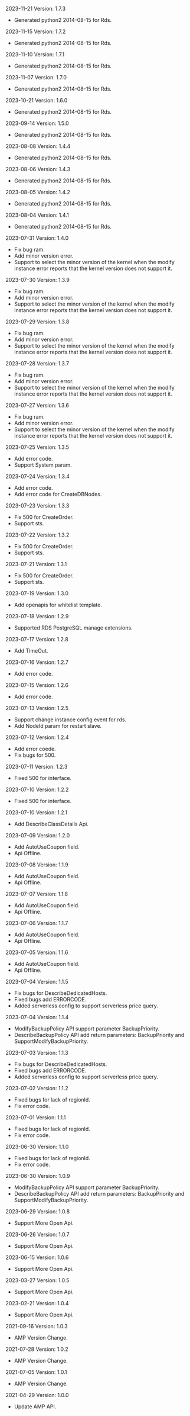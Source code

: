 2023-11-21 Version: 1.7.3
- Generated python2 2014-08-15 for Rds.

2023-11-15 Version: 1.7.2
- Generated python2 2014-08-15 for Rds.

2023-11-10 Version: 1.7.1
- Generated python2 2014-08-15 for Rds.

2023-11-07 Version: 1.7.0
- Generated python2 2014-08-15 for Rds.

2023-10-21 Version: 1.6.0
- Generated python2 2014-08-15 for Rds.

2023-09-14 Version: 1.5.0
- Generated python2 2014-08-15 for Rds.

2023-08-08 Version: 1.4.4
- Generated python2 2014-08-15 for Rds.

2023-08-06 Version: 1.4.3
- Generated python2 2014-08-15 for Rds.

2023-08-05 Version: 1.4.2
- Generated python2 2014-08-15 for Rds.

2023-08-04 Version: 1.4.1
- Generated python2 2014-08-15 for Rds.

2023-07-31 Version: 1.4.0
- Fix bug ram.
- Add minor version error.
- Support to select the minor version of the kernel when the modify instance error reports that the kernel version does not support it.

2023-07-30 Version: 1.3.9
- Fix bug ram.
- Add minor version error.
- Support to select the minor version of the kernel when the modify instance error reports that the kernel version does not support it.

2023-07-29 Version: 1.3.8
- Fix bug ram.
- Add minor version error.
- Support to select the minor version of the kernel when the modify instance error reports that the kernel version does not support it.

2023-07-28 Version: 1.3.7
- Fix bug ram.
- Add minor version error.
- Support to select the minor version of the kernel when the modify instance error reports that the kernel version does not support it.

2023-07-27 Version: 1.3.6
- Fix bug ram.
- Add minor version error.
- Support to select the minor version of the kernel when the modify instance error reports that the kernel version does not support it.

2023-07-25 Version: 1.3.5
- Add error code.
- Support System param.

2023-07-24 Version: 1.3.4
- Add error code.
- Add error code for CreateDBNodes.

2023-07-23 Version: 1.3.3
- Fix 500 for CreateOrder.
- Support sts.

2023-07-22 Version: 1.3.2
- Fix 500 for CreateOrder.
- Support sts.

2023-07-21 Version: 1.3.1
- Fix 500 for CreateOrder.
- Support sts.

2023-07-19 Version: 1.3.0
- Add openapis for whitelist template.

2023-07-18 Version: 1.2.9
- Supported RDS PostgreSQL manage extensions.

2023-07-17 Version: 1.2.8
- Add TimeOut.

2023-07-16 Version: 1.2.7
- Add error code.

2023-07-15 Version: 1.2.6
- Add error code.

2023-07-13 Version: 1.2.5
- Support change instance config event for rds.
- Add NodeId param for restart slave.

2023-07-12 Version: 1.2.4
- Add error coede.
- Fix bugs for 500.

2023-07-11 Version: 1.2.3
- Fixed 500 for interface.

2023-07-10 Version: 1.2.2
- Fixed 500 for interface.

2023-07-10 Version: 1.2.1
- Add DescribeClassDetails Api.

2023-07-09 Version: 1.2.0
- Add AutoUseCoupon field.
- Api Offline.

2023-07-08 Version: 1.1.9
- Add AutoUseCoupon field.
- Api Offline.

2023-07-07 Version: 1.1.8
- Add AutoUseCoupon field.
- Api Offline.

2023-07-06 Version: 1.1.7
- Add AutoUseCoupon field.
- Api Offline.

2023-07-05 Version: 1.1.6
- Add AutoUseCoupon field.
- Api Offline.

2023-07-04 Version: 1.1.5
- Fix bugs for  DescribeDedicatedHosts.
- Fixed bugs add ERRORCODE.
- Added serverless config to support serverless price query.

2023-07-04 Version: 1.1.4
- ModifyBackupPolicy API support parameter BackupPriority.
- DescribeBackupPolicy API add return parameters: BackupPriority and SupportModifyBackupPriority.

2023-07-03 Version: 1.1.3
- Fix bugs for  DescribeDedicatedHosts.
- Fixed bugs add ERRORCODE.
- Added serverless config to support serverless price query.

2023-07-02 Version: 1.1.2
- Fixed bugs for lack of regionId.
- Fix error code.

2023-07-01 Version: 1.1.1
- Fixed bugs for lack of regionId.
- Fix error code.

2023-06-30 Version: 1.1.0
- Fixed bugs for lack of regionId.
- Fix error code.

2023-06-30 Version: 1.0.9
- ModifyBackupPolicy API support parameter BackupPriority.
- DescribeBackupPolicy API add return parameters: BackupPriority and SupportModifyBackupPriority.

2023-06-29 Version: 1.0.8
- Support More Open Api.

2023-06-26 Version: 1.0.7
- Support More Open Api.

2023-06-15 Version: 1.0.6
- Support More Open Api.

2023-03-27 Version: 1.0.5
- Support More Open Api.

2023-02-21 Version: 1.0.4
- Support More Open Api.

2021-09-16 Version: 1.0.3
- AMP Version Change.

2021-07-28 Version: 1.0.2
- AMP Version Change.

2021-07-05 Version: 1.0.1
- AMP Version Change.

2021-04-29 Version: 1.0.0
- Update AMP API.

